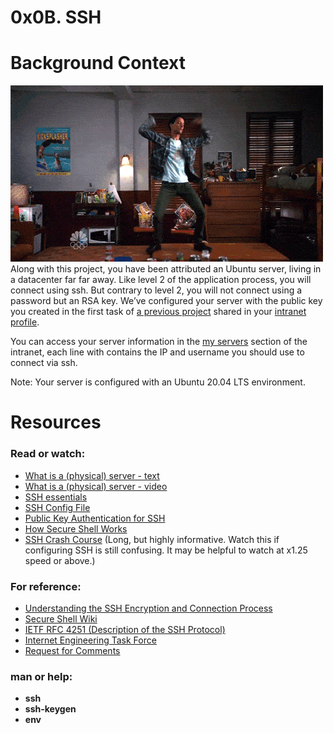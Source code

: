 # 0x0B. SSH
# Background Context
![Alt text](image.png)
Along with this project, you have been attributed an Ubuntu server, living in a datacenter far far away. Like level 2 of the application process, you will connect using ssh. But contrary to level 2, you will not connect using a password but an RSA key. We’ve configured your server with the public key you created in the first task of [a previous project](https://intranet.alxswe.com/tasks/1223) shared in your [intranet profile](https://intranet.alxswe.com/users/my_profile).

You can access your server information in the [my servers](https://intranet.alxswe.com/servers) section of the intranet, each line with contains the IP and username you should use to connect via ssh.

Note: Your server is configured with an Ubuntu 20.04 LTS environment.

# Resources
### Read or watch:

- [What is a (physical) server - text](https://en.wikipedia.org/wiki/Server_%28computing%29#Hardware_requirement)
- [What is a (physical) server - video](https://www.youtube.com/watch?v=B1ANfsDyjeA)
- [SSH essentials](https://www.digitalocean.com/community/tutorials/ssh-essentials-working-with-ssh-servers-clients-and-keys)
- [SSH Config File](https://www.ssh.com/academy/ssh/config)
- [Public Key Authentication for SSH](https://www.ssh.com/academy/ssh/public-key-authentication)
- [How Secure Shell Works](https://www.youtube.com/watch?v=ORcvSkgdA58)
- [SSH Crash Course](https://www.youtube.com/watch?v=hQWRp-FdTpc) (Long, but highly informative. Watch this if configuring SSH is still confusing. It may be helpful to watch at x1.25 speed or above.)

### For reference:

- [Understanding the SSH Encryption and Connection Process](https://www.digitalocean.com/community/tutorials/understanding-the-ssh-encryption-and-connection-process)
- [Secure Shell Wiki](https://en.wikipedia.org/wiki/Secure_Shell)
- [IETF RFC 4251 (Description of the SSH Protocol)](https://www.ietf.org/rfc/rfc4251.txt)
- [Internet Engineering Task Force](https://en.wikipedia.org/wiki/Internet_Engineering_Task_Force)
- [Request for Comments](https://en.wikipedia.org/wiki/Request_for_Comments)

### man or help:

- **ssh**
- **ssh-keygen**
- **env**